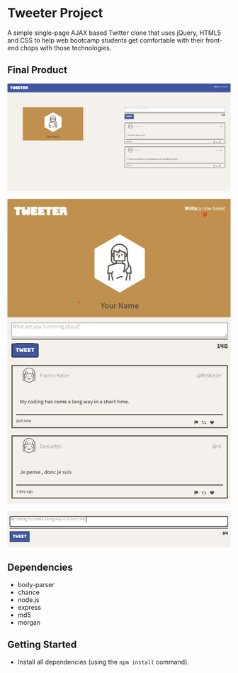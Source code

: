 # Tweeter Project

A simple single-page AJAX based Twitter clone that uses jQuery, HTML5 and CSS to help web bootcamp students get comfortable with their front-end chops with those technologies.

## Final Product

!["Showcasing the fullscreen app."](https://github.com/codingMadeSimple/tweeterV1/blob/master/docs/fullscreen.png?raw=true)

!["Showcases the small version of the app with a submitted tweet, which changes format dynamically."](https://github.com/codingMadeSimple/tweeterV1/blob/master/docs/small-windowed-with-tweet.png?raw=true)

!["Active charactar count feature."](https://github.com/codingMadeSimple/tweeterV1/blob/master/docs/active-character-count.png?raw=true)

## Dependencies

- body-parser
- chance
- node.js
- express
- md5
- morgan

## Getting Started

- Install all dependencies (using the `npm install` command).